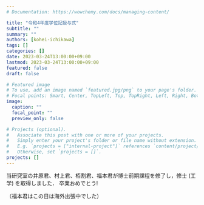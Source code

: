 ```yaml
---
# Documentation: https://wowchemy.com/docs/managing-content/

title: "令和4年度学位記授与式"
subtitle: ""
summary: ""
authors: [kohei-ichikawa]
tags: []
categories: []
date: 2023-03-24T13:00:00+09:00
lastmod: 2023-03-24T13:00:00+09:00
featured: false
draft: false

# Featured image
# To use, add an image named `featured.jpg/png` to your page's folder.
# Focal points: Smart, Center, TopLeft, Top, TopRight, Left, Right, BottomLeft, Bottom, BottomRight.
image:
  caption: ""
  focal_point: ""
  preview_only: false

# Projects (optional).
#   Associate this post with one or more of your projects.
#   Simply enter your project's folder or file name without extension.
#   E.g. `projects = ["internal-project"]` references `content/project/deep-learning/index.md`.
#   Otherwise, set `projects = []`.
projects: []
---
```


当研究室の井原君、村上君、栢割君、福本君が博士前期課程を修了し，修士 (工学) を取得しました．
卒業おめでとう!

（福本君はこの日は海外出張中でした）